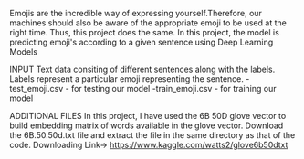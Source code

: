 Emojis are the incredible way of expressing yourself.Therefore, our machines should also be aware of the appropriate emoji to be used at the right time. Thus, this project does the same.
In this project, the model is predicting emoji's according to a given sentence using Deep Learning Models

INPUT
Text data consiting of different sentences along with the labels. Labels represent a particular emoji representing the sentence.
-test_emoji.csv - for testing our model
-train_emoji.csv - for training our model

ADDITIONAL FILES
In this project, I have used the 6B 50D glove vector to build embedding matrix of words available in the glove vector.
Download the 6B.50.50d.txt file and extract the file in the same directory as that of the code.
Downloading Link-> https://www.kaggle.com/watts2/glove6b50dtxt
